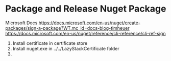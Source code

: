 ﻿# Package and Release Nuget Package

Microsoft Docs
https://docs.microsoft.com/en-us/nuget/create-packages/sign-a-package?WT.mc_id=docs-blog-timheuer
https://docs.microsoft.com/en-us/nuget/reference/cli-reference/cli-ref-sign

1. Install certificate in certificate store
2. Install nuget.exe in ../../LazyStackCertificate folder
3. 